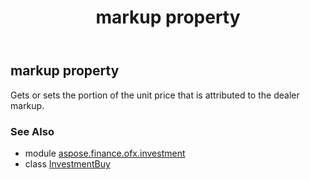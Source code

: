 ﻿---
title: markup property
second_title: Aspose.Finance for Python via .NET API References
description: 
type: docs
weight: 120
url: /python-net/aspose.finance.ofx.investment/investmentbuy/markup/
is_root: false
---

## markup property


Gets or sets the portion of the unit price that is attributed to the dealer markup.

### See Also
* module [aspose.finance.ofx.investment](../../)
* class [InvestmentBuy](/finance/python-net/aspose.finance.ofx.investment/investmentbuy)
